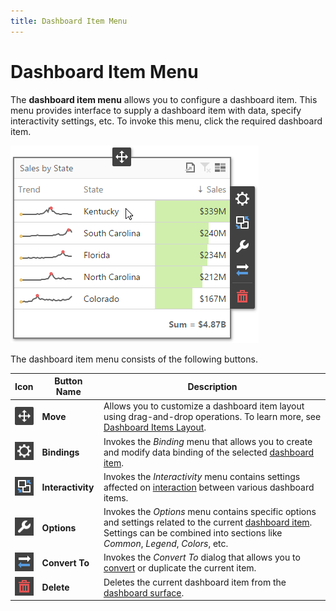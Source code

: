 ```yaml
---
title: Dashboard Item Menu
---
```

# Dashboard Item Menu
The **dashboard item menu** allows you to configure a dashboard item. This menu provides interface to supply a dashboard item with data, specify interactivity settings, etc. To invoke this menu, click the required dashboard item.

![wdd-dashboard-item-menu](../../../images/Img125813.png)

The dashboard item menu consists of the following buttons.

| Icon | Button Name | Description |
|---|---|---|
| ![wdd-dashboard-item-menu-move](../../../images/Img127117.png) | **Move** | Allows you to customize a dashboard item layout using drag-and-drop operations. To learn more, see [Dashboard Items Layout](../../../../dashboard-for-web/articles/web-dashboard-designer-mode/dashboard-layout/dashboard-items-layout.md). |
| ![wdd-dashboard-item-menu-bindings](../../../images/Img127112.png) | **Bindings** | Invokes the _Binding_ menu that allows you to create and modify data binding of the selected [dashboard item](../../../../dashboard-for-web/articles/web-dashboard-designer-mode/designing-dashboard-items.md). |
| ![wdd-dashboard-item-menu-interactivity](../../../images/Img127113.png) | **Interactivity** | Invokes the _Interactivity_ menu contains settings affected on [interaction](../../../../dashboard-for-web/articles/web-dashboard-designer-mode/interactivity.md) between various dashboard items. |
| ![wdd-dashboard-item-menu-options](../../../images/Img127114.png) | **Options** | Invokes the _Options_ menu contains specific options and settings related to the current [dashboard item](../../../../dashboard-for-web/articles/web-dashboard-designer-mode/designing-dashboard-items.md). Settings can be combined into sections like _Common_, _Legend_, _Colors_, etc. |
| ![wdd-dashboard-item-menu-convert-to](../../../images/Img127115.png) | **Convert To** | Invokes the _Convert To_ dialog that allows you to [convert](../../../../dashboard-for-web/articles/web-dashboard-designer-mode/converting-dashboard-items.md) or duplicate the current item. |
| ![wdd-dashboard-item-menu-delete](../../../images/Img127116.png) | **Delete** | Deletes the current dashboard item from the [dashboard surface](../../../../dashboard-for-web/articles/web-dashboard-designer-mode/ui-elements/dashboard-surface.md). |